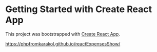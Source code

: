 # Getting Started with Create React App

This project was bootstrapped with [Create React App](https://github.com/facebook/create-react-app).

https://phpfromkarakol.github.io/reactExpensesShow/
